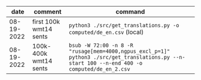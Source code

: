 |date|comment|command|
|-|-|-|
|08-19-2022|first 100k wmt14 sents|`python3 ./src/get_translations.py -o computed/de_en.csv` (local)|
|08-19-2022|100k-400k wmt14 sents|`bsub -W 72:00 -n 8 -R "rusage[mem=4000,ngpus_excl_p=1]" python3 ./src/get_translations.py --n-start 100 --n-end 400 -o computed/de_en_2.csv`|